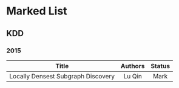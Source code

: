 # Marked List
## KDD
### 2015
| Title | Authors | Status |
| :---: | :-----: | :----: |
| Locally Densest Subgraph Discovery | Lu Qin | Mark |